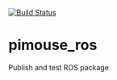 [![Build Status](https://travis-ci.org/J-Togasi/pimouse_ros.svg?branch=master)](https://travis-ci.org/J-Togasi/pimouse_ros)

# pimouse_ros
Publish and test ROS package
